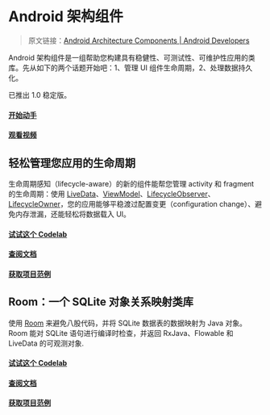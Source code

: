 # Android 架构组件
> 原文链接：[Android Architecture Components  |  Android Developers](https://developer.android.google.cn/topic/libraries/architecture/)

Android 架构组件是一组帮助您构建具有稳健性、可测试性、可维护性应用的类库。先从如下的两个话题开始吧：1、管理 UI 组件生命周期，2、处理数据持久化。

已推出 1.0 稳定版。

#### [开始动手](https://github.com/Android-Jetpack-Chinese-Translation/android-jetpack-chinese-translation/blob/master/DOCS/B_Guides/3_Core_topics/3_2_Architecture_Components/3_2_2_Adding_Components_to_your_Project.md)

#### [观看视频](https://www.youtube.com/watch?v=vOJCrbr144o)

## 轻松管理您应用的生命周期

生命周期感知（lifecycle-aware）的新的组件能帮您管理 activity 和 fragment 的生命周期：使用 [LiveData](https://developer.android.google.cn/topic/libraries/architecture/livedata)、[ViewModel](https://developer.android.google.cn/topic/libraries/architecture/viewmodel)、[LifecycleObserver](https://developer.android.google.cn/topic/libraries/architecture/lifecycle)、[LifecycleOwner](https://developer.android.google.cn/topic/libraries/architecture/lifecycle)，您的应用能够平稳渡过配置变更（configuration change）、避免内存泄漏，还能轻松将数据载入 UI。

#### [试试这个 Codelab](https://codelabs.developers.google.com/codelabs/android-lifecycles/#0)

#### [查阅文档](https://developer.android.google.cn/topic/libraries/architecture/lifecycle)

#### [获取项目范例](https://github.com/googlesamples/android-architecture-components)

## Room：一个 SQLite 对象关系映射类库

使用 [Room](https://developer.android.google.cn/topic/libraries/architecture/room) 来避免八股代码，并将 SQLite 数据表的数据映射为 Java 对象。Room 能对 SQLite 语句进行编译时检查，并返回 RxJava、Flowable 和 LiveData 的可观测对象.

#### [试试这个 Codelab](https://codelabs.developers.google.com/codelabs/android-persistence/#0)

#### [查阅文档](https://developer.android.google.cn/topic/libraries/architecture/room)

#### [获取项目范例](https://github.com/googlesamples/android-architecture-components)




